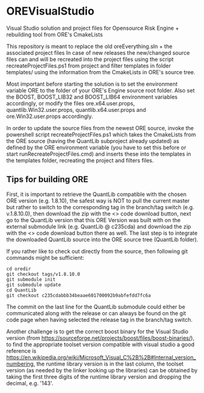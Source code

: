 # OREVisualStudio
Visual Studio solution and project files for Opensource Risk Engine + rebuilding tool from ORE's CmakeLists

This repository is meant to replace the old oreEverything.sln + the associated project files
In case of new releases the new/changed source files can and will be recreated into the project files using the script recreateProjectFiles.ps1
from project and filter templates in folder templates/ using the information from the CmakeLists in ORE's source tree.

Most important before starting the solution is to set the environment variable ORE to the folder of your ORE's Engine source root folder.
Also set the BOOST, BOOST_LIB32 and BOOST_LIB64 environment variables accordingly, or modify the files ore.x64.user.props, 
quantlib.Win32.user.props, quantlib.x64.user.props and ore.Win32.user.props accordingly.

In order to update the source files from the newest ORE source, invoke the powershell script recreateProjectFiles.ps1 which takes the CmakeLists
from the ORE source (having the QuantLib subproject already updated) as defined by the ORE environment variable (you have to set this before or start runRecreateProjectFiles.cmd) 
and inserts these into the templates in the templates folder, recreating the project and filters files.

## Tips for building ORE

First, it is important to retrieve the QuantLib compatible with the chosen ORE version (e.g. 1.8.10), the safest way is NOT to pull the current master but rather to switch to the corresponding tag in the branch/tag switch (e.g. v.1.8.10.0), then download the zip with the <> code download button, next go to the QuantLib version that this ORE Version was built with on the external submodule link (e.g. QuantLib @ c235cda) and download the zip with the <> code download button there as well. The last step is to integrate the downloaded QuantLib source into the ORE source tree (QuantLib folder).

If you rather like to check out directly from the source, then following git commands might be sufficient:

```git clone https://github.com/opensourcerisk/engine.git oredir
cd oredir
git checkout tags/v1.8.10.0
git submodule init
git submodule update
cd QuantLib
git checkout c235cdabbb34beaae601700092b9abfefdd7fc6a
```

The commit on the last line for the QuantLib submodule could either be communicated along with the release or can always be found on the git code page when having selected the release tag in the branch/tag switch.

Another challenge is to get the correct boost binary for the Visual Studio version (from https://sourceforge.net/projects/boost/files/boost-binaries/), to find the appropriate toolset version compatible with visual studio a good reference is https://en.wikipedia.org/wiki/Microsoft_Visual_C%2B%2B#Internal_version_numbering, the runtime library version is in the last column, the toolset version (as needed by the linker looking up the libraries) can be obtained by taking the first three digits of the runtime library version and dropping the decimal, e.g. '143'.